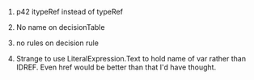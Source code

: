 1. p42 itypeRef instead of typeRef

2. No name on decisionTable

3. no rules on decision rule

4. Strange to use LiteralExpression.Text to hold name of var rather than IDREF. Even href would be better than that I'd have thought. 

 